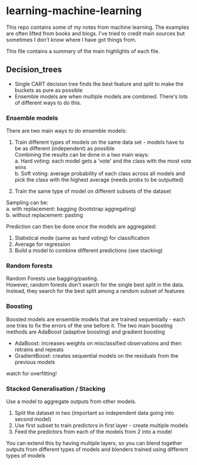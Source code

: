 # learning-machine-learning

This repo contains some of my notes from machine learning. The examples are often lifted from books and blogs. I've tried to credit main sources but sometimes I don't know where I have got things from. 

This file contains a summary of the main highlights of each file. 

## Decision_trees

* Single CART decision tree finds the best feature and split to make the buckets as pure as possible
* Ensemble models are when multiple models are combined. There's lots of different ways to do this. 

### Ensemble models
There are two main ways to do ensemble models:  
1. Train different types of models on the same data set - models have to be as different (independent) as possible  
Combining the results can be done in a two main ways:  
a. Hard voting: each model gets a 'vote' and the class with the most vote wins  
b. Soft voting: average probability of each class across all models and pick the class with the highest average (needs probs to be outputted)  

2. Train the same type of model on different subsets of the dataset  

Sampling can be:  
a. with replacement: bagging (bootstrap aggregating)  
b. without replacement: pasting  

Prediction can then be done once the models are aggregated:  
1. Statistical mode (same as hard voting) for classification  
2. Average for regression    
3. Build a model to combine different predictions (see stacking)  

### Random forests  
Random Forests use bagging/pasting.  
However, random forests don't search for the single best split in the data.  
Instead, they search for the best split among a random subset of features  

### Boosting
Boosted models are ensemble models that are trained sequentially - each one tries to fix the errors of the one before it.
The two main boosting methods are AdaBoost (adaptive boosting) and gradient boosting

* AdaBoost: increases weights on misclassified observations and then retrains and repeats  
* GradientBoost: creates sequential models on the residuals from the previous models  

watch for overfitting!

### Stacked Generalisation / Stacking

Use a model to aggregate outputs from other models. 
1. Split the dataset in two (important so independent data going into second model)
2. Use first subset to train predictors in first layer - create multiple models
3. Feed the predictors from each of the models from 2 into a model

You can extend this by having multiple layers, so you can blend together outputs from different types of models and blenders trained using different types of models